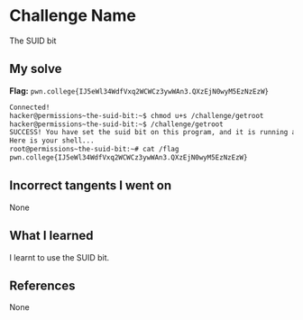 # Challenge Name
The SUID bit

## My solve
**Flag:** `pwn.college{IJ5eWl34WdfVxq2WCWCz3ywWAn3.QXzEjN0wyM5EzNzEzW}`


```bash
Connected!
hacker@permissions~the-suid-bit:~$ chmod u+s /challenge/getroot
hacker@permissions~the-suid-bit:~$ /challenge/getroot
SUCCESS! You have set the suid bit on this program, and it is running as root! 
Here is your shell...
root@permissions~the-suid-bit:~# cat /flag
pwn.college{IJ5eWl34WdfVxq2WCWCz3ywWAn3.QXzEjN0wyM5EzNzEzW}

```

## Incorrect tangents I went on
None

## What I learned
I learnt to use the SUID bit.

## References 
None
